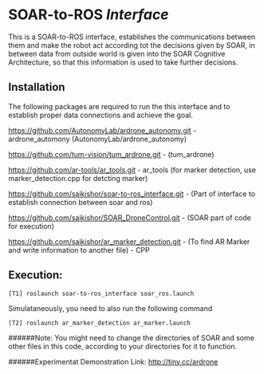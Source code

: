# SOAR-to-ROS _Interface_

This is a SOAR-to-ROS interface, establishes the communications between them and make the robot act according tot the decisions given by SOAR, in between data from outside world is given into the SOAR Cognitive Architecture, so that this information is used to take further decisions.

## Installation
The following packages are required to run the this interface and to establish proper data connections and achieve the goal.

https://github.com/AutonomyLab/ardrone_autonomy.git - ardrone_automony (AutonomyLab/ardrone_autonomy)

https://github.com/tum-vision/tum_ardrone.git - (tum_ardrone)

https://github.com/ar-tools/ar_tools.git - ar_tools (for marker detection, use marker_detection.cpp for detcting marker)

https://github.com/saikishor/soar-to-ros_interface.git - (Part of interface to establish connection between soar and ros)

https://github.com/saikishor/SOAR_DroneControl.git - (SOAR part of code for execution)

https://github.com/saikishor/ar_marker_detection.git - (To find AR Marker and write information to another file) - CPP


## Execution:
```
[T1] roslaunch soar-to-ros_interface soar_ros.launch
```
Simulataneously, you need to also run the following command
```
[T2] roslaunch ar_marker_detection ar_marker.launch
```

######Note: 
You might need to change the directories of SOAR and some other files in this code, according to your directories for it to function.

######Experimentat Demonstration Link:
http://tiny.cc/ardrone
